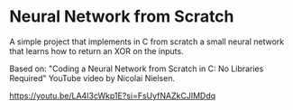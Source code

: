# Neural Network from Scratch

A simple project that implements in C from scratch a small neural network that learns how to return an XOR on the inputs.

Based on: "Coding a Neural Network from Scratch in C: No Libraries Required" YouTube video by Nicolai Nielsen.

https://youtu.be/LA4I3cWkp1E?si=FsUyfNAZkCJIMDdq